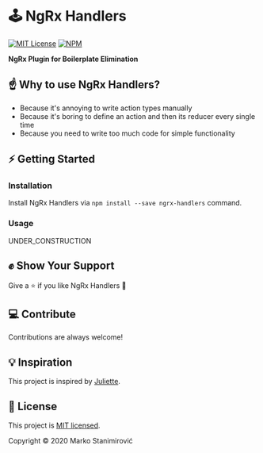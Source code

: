 # 🕹️ NgRx Handlers

[![MIT License](https://img.shields.io/badge/license-MIT-blue.svg)](./LICENSE)
[![NPM](https://img.shields.io/npm/v/ngrx-handlers)](https://www.npmjs.com/package/ngrx-handlers)

**NgRx Plugin for Boilerplate Elimination**

## ☝️ Why to use NgRx Handlers?

- Because it's annoying to write action types manually
- Because it's boring to define an action and then its reducer every single time
- Because you need to write too much code for simple functionality

## ⚡ Getting Started

### Installation

Install NgRx Handlers via `npm install --save ngrx-handlers` command.

### Usage

UNDER_CONSTRUCTION

## ✊ Show Your Support

Give a ⭐ if you like NgRx Handlers 🙂

## 💻 Contribute

Contributions are always welcome!

## 💡 Inspiration

This project is inspired by [Juliette](https://github.com/markostanimirovic/juliette).

## 📝 License

This project is [MIT licensed](./LICENSE).

Copyright © 2020 Marko Stanimirović
